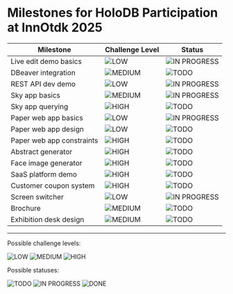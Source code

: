 # Milestones for HoloDB Participation at InnOtdk 2025

| Milestone | Challenge Level | Status |
| --- | --- | --- |
| Live edit demo basics | ![LOW](https://img.shields.io/badge/LOW-lightgray) | ![IN PROGRESS](https://img.shields.io/badge/IN_PROGRESS-blue) |
| DBeaver integration | ![MEDIUM](https://img.shields.io/badge/MEDIUM-yellow) | ![TODO](https://img.shields.io/badge/TODO-gray) |
| REST API dev demo | ![LOW](https://img.shields.io/badge/LOW-lightgray) | ![IN PROGRESS](https://img.shields.io/badge/IN_PROGRESS-blue) |
| Sky app basics | ![MEDIUM](https://img.shields.io/badge/MEDIUM-yellow) | ![IN PROGRESS](https://img.shields.io/badge/IN_PROGRESS-blue) |
| Sky app querying | ![HIGH](https://img.shields.io/badge/HIGH-red) | ![TODO](https://img.shields.io/badge/TODO-gray) |
| Paper web app basics | ![LOW](https://img.shields.io/badge/LOW-lightgray) | ![IN PROGRESS](https://img.shields.io/badge/IN_PROGRESS-blue) |
| Paper web app design | ![LOW](https://img.shields.io/badge/LOW-lightgray) | ![TODO](https://img.shields.io/badge/TODO-gray) |
| Paper web app constraints | ![HIGH](https://img.shields.io/badge/HIGH-red) | ![TODO](https://img.shields.io/badge/TODO-gray) |
| Abstract generator | ![HIGH](https://img.shields.io/badge/HIGH-red) | ![TODO](https://img.shields.io/badge/TODO-gray) |
| Face image generator | ![HIGH](https://img.shields.io/badge/HIGH-red) | ![TODO](https://img.shields.io/badge/TODO-gray) |
| SaaS platform demo | ![HIGH](https://img.shields.io/badge/HIGH-red) | ![TODO](https://img.shields.io/badge/TODO-gray) |
| Customer coupon system | ![HIGH](https://img.shields.io/badge/HIGH-red) | ![TODO](https://img.shields.io/badge/TODO-gray) |
| Screen switcher | ![LOW](https://img.shields.io/badge/LOW-lightgray) | ![IN PROGRESS](https://img.shields.io/badge/IN_PROGRESS-blue) |
| Brochure | ![MEDIUM](https://img.shields.io/badge/MEDIUM-yellow) | ![TODO](https://img.shields.io/badge/TODO-gray) |
| Exhibition desk design | ![MEDIUM](https://img.shields.io/badge/HIGH-red) | ![TODO](https://img.shields.io/badge/TODO-gray) |

---

Possible challenge levels:

![LOW](https://img.shields.io/badge/LOW-lightgray)
![MEDIUM](https://img.shields.io/badge/MEDIUM-yellow)
![HIGH](https://img.shields.io/badge/HIGH-red)

Possible statuses:

![TODO](https://img.shields.io/badge/TODO-gray)
![IN PROGRESS](https://img.shields.io/badge/IN_PROGRESS-blue)
![DONE](https://img.shields.io/badge/DONE-green)
